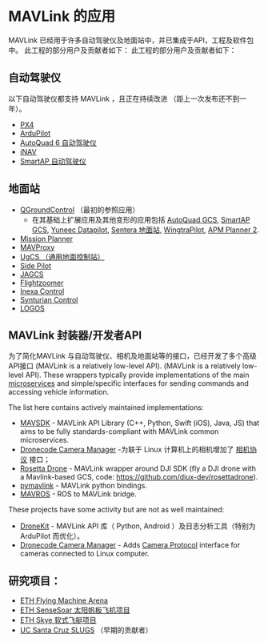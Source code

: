 # MAVLink 的应用

MAVLink 已经用于许多自动驾驶仪及地面站中，并已集成于API，工程及软件包中。 此工程的部分用户及贡献者如下： 此工程的部分用户及贡献者如下：

## 自动驾驶仪

以下自动驾驶仪都支持 MAVLink ，且正在持续改进 （距上一次发布还不到一年）。

- [PX4](http://px4.io/)
- [ArduPilot](http://ardupilot.org/)
- [AutoQuad 6 自动驾驶仪](http://autoquad.org)
- [iNAV](https://github.com/iNavFlight/inav/wiki)
- [SmartAP 自动驾驶仪](http://www.sky-drones.com/)

## 地面站

- [QGroundControl](http://qgroundcontrol.com/) （最初的参照应用） 
  - 在其基础上扩展应用及其他变形的应用包括 [AutoQuad GCS](http://autoquad.org/software-downloads/?category=2), [SmartAP GCS](http://sky-drones.com/smartap-gcs), [Yuneec Datapilot](http://us.yuneec.com/comm-en-datapilot), [Sentera 地面站](https://sentera.com/phx-drone/), [WingtraPilot](https://wingtra.com/software/), [APM Planner 2](http://ardupilot.org/planner2/index.html).
- [Mission Planner](http://ardupilot.org/planner/)
- [MAVProxy](http://ardupilot.github.io/MAVProxy/html/index.html)
- [UgCS （通用地面控制站）](https://www.ugcs.com/)
- [Side Pilot](http://sidepilot.net/)
- [JAGCS](https://github.com/MishkaRogachev/JAGCS)
- [Flightzoomer](https://flightzoomer.com/)
- [Inexa Control](https://www.insitu.com/information-delivery/command-and-control/icomc2)
- [Synturian Control](https://www.textronsystems.com/what-we-do/unmanned-systems/synturian)
- [LOGOS](https://aerologos.by)

## MAVLink 封装器/开发者API

为了简化MAVLink 与自动驾驶仪、相机及地面站等的接口，已经开发了多个高级API接口 (MAVLink is a relatively low-level API). (MAVLink is a relatively low-level API). These wrappers typically provide implementations of the main [microservices](../services/index.md) and simple/specific interfaces for sending commands and accessing vehicle information.

The list here contains actively maintained implementations:

- [MAVSDK](https://mavsdk.mavlink.io/develop/en/) - MAVLink API Library (C++, Python, Swift (iOS), Java, JS) that aims to be fully standards-compliant with MAVLink common microservices.
- [Dronecode Camera Manager](https://camera-manager.dronecode.org/en/) -为联于 Linux 计算机上的相机增加了 [相机协议](../services/camera.md) 接口；
- [Rosetta Drone](https://www.youtube.com/watch?v=rBqEQoVGuzQ) - MAVLink wrapper around DJI SDK (fly a DJI drone with a Mavlink-based GCS, code: https://github.com/diux-dev/rosettadrone).
- [pymavlink](https://github.com/ArduPilot/pymavlink) - MAVLink python bindings.
- [MAVROS](https://github.com/mavlink/mavros) - ROS to MAVLink bridge.

These projects have some activity but are not as well maintained:

- [DroneKit](http://dronekit.io/) - MAVLink API 库（ Python, Android ）及日志分析工具（特别为 ArduPilot 而优化）。
- [Dronecode Camera Manager](https://camera-manager.dronecode.org/en/) - Adds [Camera Protocol](../services/camera.md) interface for cameras connected to Linux computer.

## 研究项目：

- [ETH Flying Machine Arena](http://www.idsc.ethz.ch/Research_DAndrea/FMA)
- [ETH SenseSoar 太阳帆板飞机项目](http://www.sensesoar.ethz.ch/doku.php?id=project)
- [ETH Skye 软式飞艇项目](http://www.projectskye.ch/)
- [UC Santa Cruz SLUGS](http://slugsuav.soe.ucsc.edu/index.html) （早期的贡献者）